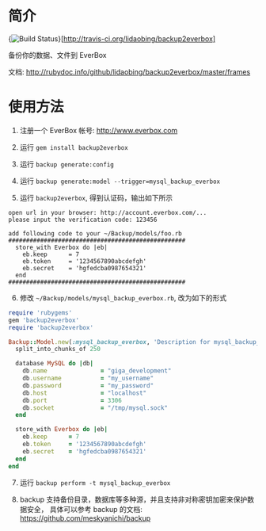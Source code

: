# 简介

{<img src="https://secure.travis-ci.org/lidaobing/backup2everbox.png?branch=master" alt="Build Status" />}[http://travis-ci.org/lidaobing/backup2everbox]

备份你的数据、文件到 EverBox

文档: http://rubydoc.info/github/lidaobing/backup2everbox/master/frames

# 使用方法

1. 注册一个 EverBox 帐号: http://www.everbox.com

2. 运行 `gem install backup2everbox`

3. 运行 `backup generate:config`

4. 运行 `backup generate:model --trigger=mysql_backup_everbox`

5. 运行 `backup2everbox`, 得到认证码，输出如下所示

  ```
  open url in your browser: http://account.everbox.com/...
  please input the verification code: 123456

  add following code to your ~/Backup/models/foo.rb
  ##################################################
    store_with Everbox do |eb|
      eb.keep      = 7
      eb.token     = '1234567890abcdefgh'
      eb.secret    = 'hgfedcba0987654321'
    end
  ##################################################
  ```

6. 修改 `~/Backup/models/mysql_backup_everbox.rb`, 改为如下的形式

  ```ruby
  require 'rubygems'
  gem 'backup2everbox'
  require 'backup2everbox'

  Backup::Model.new(:mysql_backup_everbox, 'Description for mysql_backup_everbox') do
    split_into_chunks_of 250

    database MySQL do |db|
      db.name               = "giga_development"
      db.username           = "my_username"
      db.password           = "my_password"
      db.host               = "localhost"
      db.port               = 3306
      db.socket             = "/tmp/mysql.sock"
    end

    store_with Everbox do |eb|
      eb.keep      = 7
      eb.token     = '1234567890abcdefgh'
      eb.secret    = 'hgfedcba0987654321'
    end
  end
  ```

7. 运行 `backup perform -t mysql_backup_everbox`

8. backup 支持备份目录，数据库等多种源，并且支持非对称密钥加密来保护数据安全，
   具体可以参考 backup 的文档: https://github.com/meskyanichi/backup
